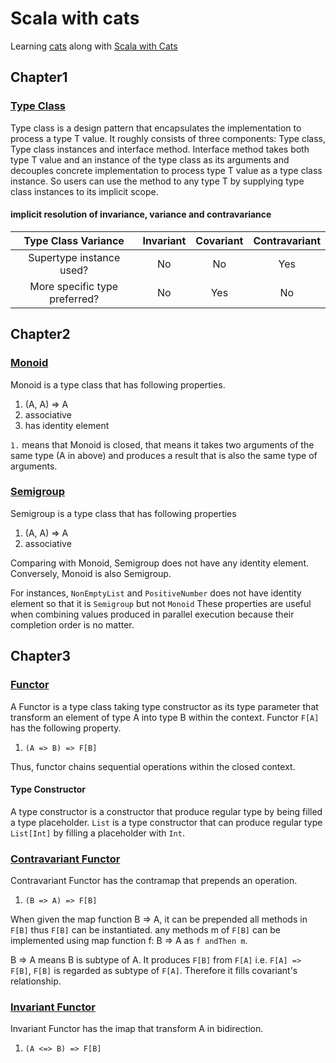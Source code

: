 # Scala with cats

Learning [cats](https://github.com/typelevel/cats) along with [Scala with Cats](https://underscore.io/books/scala-with-cats/)

## Chapter1

### [Type Class](./cats/src/main/scala/com/github/saint1991/cats/chapter1)

Type class is a design pattern that encapsulates the implementation to process a type T value.
It roughly consists of three components: Type class, Type class instances and interface method.
Interface method takes both type T value and an instance of the type class as its arguments and decouples
concrete implementation to process type T value as a type class instance.
So users can use the method to any type T by supplying type class instances to its implicit scope.

#### implicit resolution of invariance, variance and contravariance

| Type Class Variance           | Invariant | Covariant | Contravariant |
|:-----------------------------:|:---------:|:---------:|:-------------:|
| Supertype instance used?      | No        | No        | Yes           |
| More specific type preferred? | No        | Yes       | No            |
 
 
## Chapter2
 
### [Monoid](./cats/src/main/scala/com/github/saint1991/cats/chapter2/Monoid.scala)
 
Monoid is a type class that has following properties.
 
1. (A, A) => A
2. associative
3. has identity element

`1.` means that Monoid is closed, that means it takes two arguments of the same type (A in above) 
and produces a result that is also the same type of arguments.
 
 
### [Semigroup](./cats/src/main/scala/com/github/saint1991/cats/chapter2/Semigroup.scala)
 
Semigroup is a type class that has following properties
  
1. (A, A) => A
2. associative
  
Comparing with Monoid, Semigroup does not have any identity element.
Conversely, Monoid is also Semigroup.

For instances, `NonEmptyList` and `PositiveNumber` does not have identity element so that it is `Semigroup` but not `Monoid` 
These properties are useful when combining values produced in parallel execution because their completion order is no matter.

## Chapter3

### [Functor](./cats/src/main/scala/com/github/saint1991/cats/chapter3/Functor.scala)
A Functor is a type class taking type constructor as its type parameter that 
transform an element of type A into type B within the context.
Functor `F[A]` has the following property.

1. `(A => B) => F[B]`

Thus, functor chains sequential operations within the closed context.

#### Type Constructor
A type constructor is a constructor that produce regular type by being filled a type placeholder.
`List` is a type constructor that can produce regular type `List[Int]` by filling a placeholder with `Int`.

### [Contravariant Functor](./cats/src/main/scala/com/github/saint1991/cats/chapter3/ContravariantFunctor.scala)
Contravariant Functor has the contramap that prepends an operation.

1. `(B => A) => F[B]`

When given the map function B => A, it can be prepended all methods in `F[B]` thus `F[B]` can be instantiated.
any methods m of `F[B]` can be implemented using map function f: B => A as `f andThen m`. 

B => A means B is subtype of A.
It produces `F[B]` from `F[A]` i.e. `F[A] => F[B]`, `F[B]` is regarded as subtype of `F[A]`.
Therefore it fills covariant's relationship.


### [Invariant Functor](./cats/src/main/scala/com/github/saint1991/cats/chapter3/InvariantFunctor.scala)
Invariant Functor has the imap that transform A in bidirection.

1. `(A <=> B) => F[B]`
